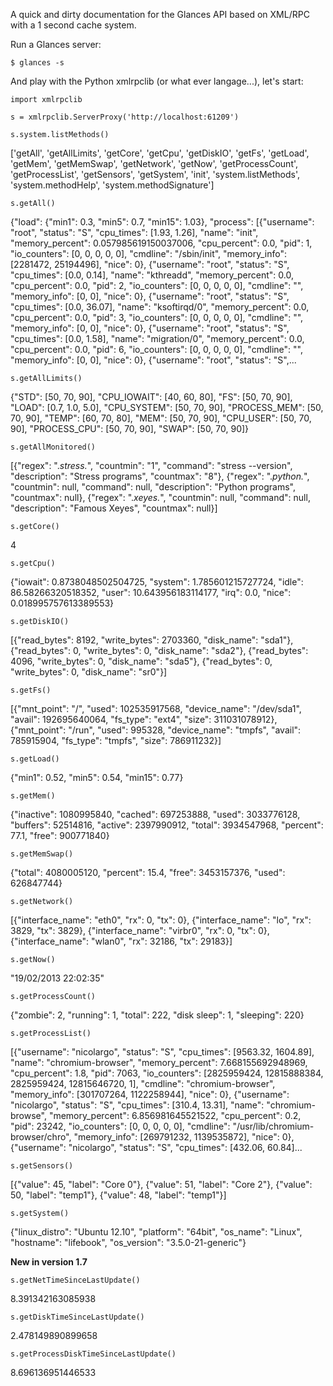 A quick and dirty documentation for the Glances API based on XML/RPC with a 1 second cache system.

Run a Glances server:

`$ glances -s`

And play with the Python xmlrpclib (or what ever langage...), let's start:

`import xmlrpclib`

`s = xmlrpclib.ServerProxy('http://localhost:61209')`

`s.system.listMethods()`

['getAll',
 'getAllLimits',
 'getCore',
 'getCpu',
 'getDiskIO',
 'getFs',
 'getLoad',
 'getMem',
 'getMemSwap',
 'getNetwork',
 'getNow',
 'getProcessCount',
 'getProcessList',
 'getSensors',
 'getSystem',
 'init',
 'system.listMethods',
 'system.methodHelp',
 'system.methodSignature']

`s.getAll()`

{"load": {"min1": 0.3, "min5": 0.7, "min15": 1.03}, "process": [{"username": "root", "status": "S", "cpu_times": [1.93, 1.26], "name": "init", "memory_percent": 0.057985619150037006, "cpu_percent": 0.0, "pid": 1, "io_counters": [0, 0, 0, 0, 0], "cmdline": "/sbin/init", "memory_info": [2281472, 25194496], "nice": 0}, {"username": "root", "status": "S", "cpu_times": [0.0, 0.14], "name": "kthreadd", "memory_percent": 0.0, "cpu_percent": 0.0, "pid": 2, "io_counters": [0, 0, 0, 0, 0], "cmdline": "", "memory_info": [0, 0], "nice": 0}, {"username": "root", "status": "S", "cpu_times": [0.0, 36.07], "name": "ksoftirqd/0", "memory_percent": 0.0, "cpu_percent": 0.0, "pid": 3, "io_counters": [0, 0, 0, 0, 0], "cmdline": "", "memory_info": [0, 0], "nice": 0}, {"username": "root", "status": "S", "cpu_times": [0.0, 1.58], "name": "migration/0", "memory_percent": 0.0, "cpu_percent": 0.0, "pid": 6, "io_counters": [0, 0, 0, 0, 0], "cmdline": "", "memory_info": [0, 0], "nice": 0}, {"username": "root", "status": "S",...

`s.getAllLimits()`

{"STD": [50, 70, 90], "CPU_IOWAIT": [40, 60, 80], "FS": [50, 70, 90], "LOAD": [0.7, 1.0, 5.0], "CPU_SYSTEM": [50, 70, 90], "PROCESS_MEM": [50, 70, 90], "TEMP": [60, 70, 80], "MEM": [50, 70, 90], "CPU_USER": [50, 70, 90], "PROCESS_CPU": [50, 70, 90], "SWAP": [50, 70, 90]}

`s.getAllMonitored()`

[{"regex": ".*stress.*", "countmin": "1", "command": "stress --version", "description": "Stress programs", "countmax": "8"}, {"regex": ".*python.*", "countmin": null, "command": null, "description": "Python programs", "countmax": null}, {"regex": ".*xeyes.*", "countmin": null, "command": null, "description": "Famous Xeyes", "countmax": null}]

`s.getCore()`

4

`s.getCpu()`

{"iowait": 0.8738048502504725, "system": 1.785601215727724, "idle": 86.58266320518352, "user": 10.643956183114177, "irq": 0.0, "nice": 0.018995757613389553}

`s.getDiskIO()`

[{"read_bytes": 8192, "write_bytes": 2703360, "disk_name": "sda1"}, {"read_bytes": 0, "write_bytes": 0, "disk_name": "sda2"}, {"read_bytes": 4096, "write_bytes": 0, "disk_name": "sda5"}, {"read_bytes": 0, "write_bytes": 0, "disk_name": "sr0"}]

`s.getFs()`

[{"mnt_point": "/", "used": 102535917568, "device_name": "/dev/sda1", "avail": 192695640064, "fs_type": "ext4", "size": 311031078912}, {"mnt_point": "/run", "used": 995328, "device_name": "tmpfs", "avail": 785915904, "fs_type": "tmpfs", "size": 786911232}]

`s.getLoad()`

{"min1": 0.52, "min5": 0.54, "min15": 0.77}

`s.getMem()`

{"inactive": 1080995840, "cached": 697253888, "used": 3033776128, "buffers": 52514816, "active": 2397990912, "total": 3934547968, "percent": 77.1, "free": 900771840}

`s.getMemSwap()`

{"total": 4080005120, "percent": 15.4, "free": 3453157376, "used": 626847744}

`s.getNetwork()`

[{"interface_name": "eth0", "rx": 0, "tx": 0}, {"interface_name": "lo", "rx": 3829, "tx": 3829}, {"interface_name": "virbr0", "rx": 0, "tx": 0}, {"interface_name": "wlan0", "rx": 32186, "tx": 29183}]

`s.getNow()`

"19/02/2013 22:02:35"

`s.getProcessCount()`

{"zombie": 2, "running": 1, "total": 222, "disk sleep": 1, "sleeping": 220}

`s.getProcessList()`

[{"username": "nicolargo", "status": "S", "cpu_times": [9563.32, 1604.89], "name": "chromium-browser", "memory_percent": 7.668155692948969, "cpu_percent": 1.8, "pid": 7063, "io_counters": [2825959424, 12815888384, 2825959424, 12815646720, 1], "cmdline": "chromium-browser", "memory_info": [301707264, 1122258944], "nice": 0}, {"username": "nicolargo", "status": "S", "cpu_times": [310.4, 13.31], "name": "chromium-browse", "memory_percent": 6.856981645521522, "cpu_percent": 0.2, "pid": 23242, "io_counters": [0, 0, 0, 0, 0], "cmdline": "/usr/lib/chromium-browser/chro", "memory_info": [269791232, 1139535872], "nice": 0}, {"username": "nicolargo", "status": "S", "cpu_times": [432.06, 60.84]...

`s.getSensors()`

[{"value": 45, "label": "Core 0"}, {"value": 51, "label": "Core 2"}, {"value": 50, "label": "temp1"}, {"value": 48, "label": "temp1"}]

`s.getSystem()`

{"linux_distro": "Ubuntu 12.10", "platform": "64bit", "os_name": "Linux", "hostname": "lifebook", "os_version": "3.5.0-21-generic"}

**New in version 1.7**

`s.getNetTimeSinceLastUpdate()`

8.391342163085938

`s.getDiskTimeSinceLastUpdate()`

2.478149890899658

`s.getProcessDiskTimeSinceLastUpdate()`

8.696136951446533
